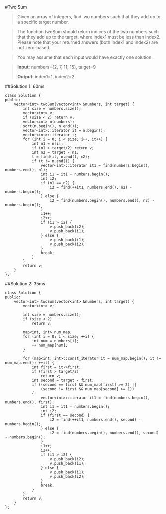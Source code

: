 #Two Sum
>Given an array of integers, find two numbers such that they add up to a specific target number.

>The function twoSum should return indices of the two numbers such that they add up to the target, where index1 must be less than index2. Please note that your returned answers (both index1 and index2) are not zero-based.

>You may assume that each input would have exactly one solution.

>**Input:** numbers={2, 7, 11, 15}, target=9
>
>**Output:** index1=1, index2=2

##Solution 1: 60ms
```
class Solution {
public:
    vector<int> twoSum(vector<int> &numbers, int target) {
        int size = numbers.size();
        vector<int> v;
        if (size < 2) return v;
        vector<int> n(numbers);
        sort(n.begin(), n.end());
        vector<int>::iterator it = n.begin();
        vector<int>::iterator t;
        for (int i = 0; i < size; i++, it++) {
            int n1 = n[i];
            if (n1 > target/2) return v;
            int n2 = target - n1;
            t = find(it, n.end(), n2);
            if (t != n.end()) {
                vector<int>::iterator it1 = find(numbers.begin(), numbers.end(), n1);
                int i1 = it1 - numbers.begin();
                int i2;
                if (n1 == n2) {
                    i2 = find(++it1, numbers.end(), n2) - numbers.begin();
                } else {
                    i2 = find(numbers.begin(), numbers.end(), n2) - numbers.begin();
                }
                i1++;
                i2++;
                if (i1 > i2) {
                    v.push_back(i2);
                    v.push_back(i1);
                } else {
                    v.push_back(i1);
                    v.push_back(i2);
                }
                break;
            }
        }
        return v;
    }
};
```

##Solution 2: 35ms
```
class Solution {
public:
    vector<int> twoSum(vector<int> &numbers, int target) {
        vector<int> v;

        int size = numbers.size();
        if (size < 2)
            return v;

        map<int, int> num_map;
        for (int i = 0; i < size; ++i) {
            int num = numbers[i];
            ++ num_map[num];
        }

        for (map<int, int>::const_iterator it = num_map.begin(); it != num_map.end(); ++it) {
            int first = it->first;
            if (first > target/2)
                return v;
            int second = target - first;
            if ((second == first && num_map[first] >= 2) ||
                (second != first && num_map[second] >= 1))
            {
                vector<int>::iterator it1 = find(numbers.begin(), numbers.end(), first);
                int i1 = it1 - numbers.begin();
                int i2;
                if (first == second) {
                    i2 = find(++it1, numbers.end(), second) - numbers.begin();
                } else {
                    i2 = find(numbers.begin(), numbers.end(), second) - numbers.begin();
                }
                i1++;
                i2++;
                if (i1 > i2) {
                    v.push_back(i2);
                    v.push_back(i1);
                } else {
                    v.push_back(i1);
                    v.push_back(i2);
                }
                break;
            }
        }
        return v;
    }
};
```
